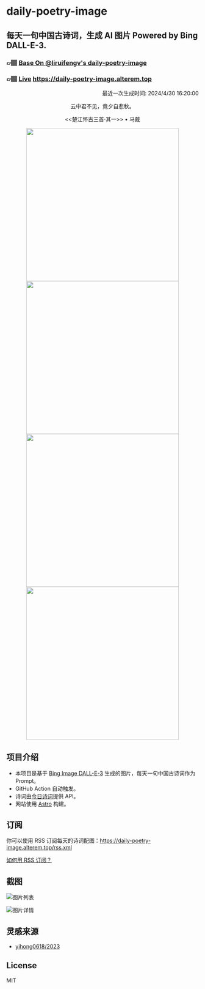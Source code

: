 
# daily-poetry-image

## 每天一句中国古诗词，生成 AI 图片 Powered by Bing DALL-E-3.

### 👉🏽 [Base On @liruifengv's daily-poetry-image](https://github.com/liruifengv/daily-poetry-image)

### 👉🏽 [Live](https://daily-poetry-image.alterem.top/) https://daily-poetry-image.alterem.top

<p align="right">
  最近一次生成时间: 2024/4/30 16:20:00
</p>
<p align="center">
云中君不见，竟夕自悲秋。
</p>
<p align="center">
<<楚江怀古三首·其一>> • 马戴
</p>
<p align="center">
<img src="https://tse3.mm.bing.net/th/id/OIG2.D0gzBFpa6VnVZ_CHWF37" height="400" width="400" />
<img src="https://tse1.mm.bing.net/th/id/OIG2.q6RvXs_.jLHI7aXx2lcD" height="400" width="400" />
<img src="https://tse4.mm.bing.net/th/id/OIG2.I5fDppTIbg35ao8.vLIi" height="400" width="400" />
<img src="https://tse1.mm.bing.net/th/id/OIG2.1eCYqZbmQm3kDa_umA91" height="400" width="400" />
</p>

## 项目介绍

-   本项目是基于 [Bing Image DALL-E-3](https://www.bing.com/images/create) 生成的图片，每天一句中国古诗词作为 Prompt。
-   GitHub Action 自动触发。
-   诗词由[今日诗词](https://www.jinrishici.com/)提供 API。
-   网站使用 [Astro](https://astro.build) 构建。

## 订阅

你可以使用 RSS 订阅每天的诗词配图：https://daily-poetry-image.alterem.top/rss.xml

[如何用 RSS 订阅？](https://zhuanlan.zhihu.com/p/55026716)

## 截图

![图片列表](./screenshots/Snipaste_2023-12-28_21-00-26.png)

![图片详情](./screenshots/Snipaste_2023-12-28_21-00-53.png)

## 灵感来源

-   [yihong0618/2023](https://github.com/yihong0618/2023)

## License

MIT
